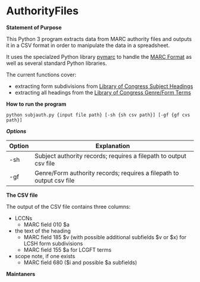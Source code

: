# AuthorityFiles

**Statement of Purpose**

This Python 3 program extracts data from MARC authority files and outputs it in a CSV format in order to manipulate the data in a spreadsheet.

It uses the specialzed Python library [pymarc](https://pymarc.readthedocs.io/en/latest/) to handle the [MARC Format](https://www.loc.gov/marc/) as well as several standard Python libraries.

The current functions cover:

+ extracting form subdivisions from [Library of Congress Subject Headings](https://www.loc.gov/aba/publications/FreeLCSH/freelcsh.html)
+ extracting all headings from the [Library of Congress Genre/Form Terms](https://www.loc.gov/aba/publications/FreeLCGFT/freelcgft.html)

**How to run the program**

`python subjauth.py {input file path} [-sh {sh csv path}] [-gf {gf cvs path}]`

***Options***

| Option  | Explanation |
| ------------- | ------------- |
| -sh  | Subject authority records; requires a filepath to output csv file  |
| -gf  | Genre/Form authority records; requires a filepath to output csv file |

**The CSV file**

The output of the CSV file contains three columns: 
+ LCCNs
  + MARC field 010 $a
+ the text of the heading
  + MARC field 185 $v (with possible additional subfields $v or $x) for LCSH form subdivisions
  + MARC field 155 $a for LCGFT terms
+ scope note, if one exists
  + MARC field 680 ($i and possible $a subfields)

**Maintaners**

 
